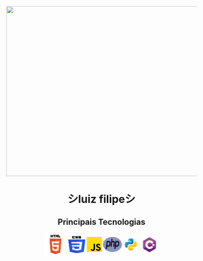 <div align="center"><img align="center" width="800" height="450" src="aesthetic-tokyo-with-cat-on-the-roof_800.gif"></div>

<div><h1 align="center">シluiz filipeシ</h1></div>
<div align="center">
  <h2>Principais Tecnologias</h2>
    <img align="center" width="60px" height="60px" src="html_icon">
    <img align="center" width="45px" height="45px" src="css_icon">
    <img width="40px" height="40px" align="center" src="javascript_icon.png">
    <img width="50px" height="40px" align="center" src="php_icon">
    <img align="center" width="40px" height="40px" src="python_icon">
    <img align="center" width="50px" height="45px" src="c_sharp_icon">
</div>
